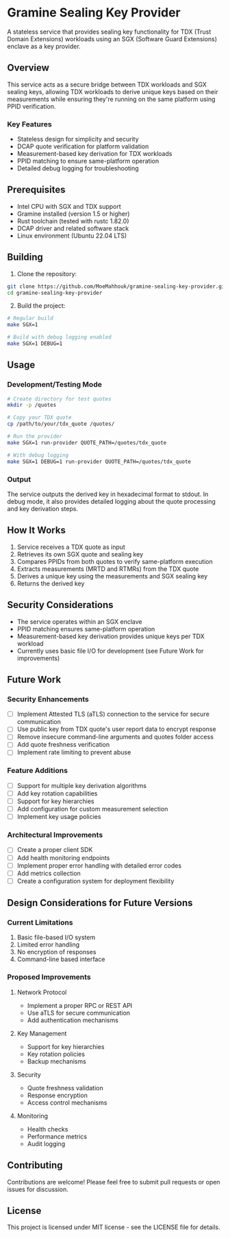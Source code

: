 # Gramine Sealing Key Provider

A stateless service that provides sealing key functionality for TDX (Trust Domain Extensions) workloads using an SGX (Software Guard Extensions) enclave as a key provider.

## Overview

This service acts as a secure bridge between TDX workloads and SGX sealing keys, allowing TDX workloads to derive unique keys based on their measurements while ensuring they're running on the same platform using PPID verification.

### Key Features

- Stateless design for simplicity and security
- DCAP quote verification for platform validation
- Measurement-based key derivation for TDX workloads
- PPID matching to ensure same-platform operation
- Detailed debug logging for troubleshooting

## Prerequisites

- Intel CPU with SGX and TDX support
- Gramine installed (version 1.5 or higher)
- Rust toolchain (tested with rustc 1.82.0)
- DCAP driver and related software stack
- Linux environment (Ubuntu 22.04 LTS)

## Building

1. Clone the repository:
```bash
git clone https://github.com/MoeMahhouk/gramine-sealing-key-provider.git
cd gramine-sealing-key-provider
```

2. Build the project:
```bash
# Regular build
make SGX=1

# Build with debug logging enabled
make SGX=1 DEBUG=1
```

## Usage

### Development/Testing Mode

```bash
# Create directory for test quotes
mkdir -p /quotes

# Copy your TDX quote
cp /path/to/your/tdx_quote /quotes/

# Run the provider
make SGX=1 run-provider QUOTE_PATH=/quotes/tdx_quote

# With debug logging
make SGX=1 DEBUG=1 run-provider QUOTE_PATH=/quotes/tdx_quote
```

### Output

The service outputs the derived key in hexadecimal format to stdout. In debug mode, it also provides detailed logging about the quote processing and key derivation steps.

## How It Works

1. Service receives a TDX quote as input
2. Retrieves its own SGX quote and sealing key
3. Compares PPIDs from both quotes to verify same-platform execution
4. Extracts measurements (MRTD and RTMRs) from the TDX quote
5. Derives a unique key using the measurements and SGX sealing key
6. Returns the derived key

## Security Considerations

- The service operates within an SGX enclave
- PPID matching ensures same-platform operation
- Measurement-based key derivation provides unique keys per TDX workload
- Currently uses basic file I/O for development (see Future Work for improvements)

## Future Work

### Security Enhancements
- [ ] Implement Attested TLS (aTLS) connection to the service for secure communication
- [ ] Use public key from TDX quote's user report data to encrypt response
- [ ] Remove insecure command-line arguments and quotes folder access
- [ ] Add quote freshness verification
- [ ] Implement rate limiting to prevent abuse

### Feature Additions
- [ ] Support for multiple key derivation algorithms
- [ ] Add key rotation capabilities
- [ ] Support for key hierarchies
- [ ] Add configuration for custom measurement selection
- [ ] Implement key usage policies

### Architectural Improvements
- [ ] Create a proper client SDK
- [ ] Add health monitoring endpoints
- [ ] Implement proper error handling with detailed error codes
- [ ] Add metrics collection
- [ ] Create a configuration system for deployment flexibility

## Design Considerations for Future Versions

### Current Limitations
1. Basic file-based I/O system
2. Limited error handling
3. No encryption of responses
4. Command-line based interface

### Proposed Improvements
1. Network Protocol
   - Implement a proper RPC or REST API
   - Use aTLS for secure communication
   - Add authentication mechanisms

2. Key Management
   - Support for key hierarchies
   - Key rotation policies
   - Backup mechanisms

3. Security
   - Quote freshness validation
   - Response encryption
   - Access control mechanisms

4. Monitoring
   - Health checks
   - Performance metrics
   - Audit logging

## Contributing

Contributions are welcome! Please feel free to submit pull requests or open issues for discussion.

## License

This project is licensed under MIT license - see the LICENSE file for details.